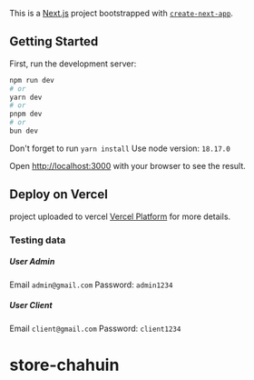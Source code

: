 This is a [Next.js](https://nextjs.org/) project bootstrapped with [`create-next-app`](https://github.com/vercel/next.js/tree/canary/packages/create-next-app).

## Getting Started

First, run the development server:

```bash
npm run dev
# or
yarn dev
# or
pnpm dev
# or
bun dev
```
Don't forget to run `yarn install`
Use node version: `18.17.0`

Open [http://localhost:3000](http://localhost:3000) with your browser to see the result.

## Deploy on Vercel

project uploaded to vercel [Vercel Platform](https://vercel.com/new?utm_medium=default-template&filter=next.js&utm_source=create-next-app&utm_campaign=create-next-app-readme) for more details.

### Testing data

##### User Admin
Email `admin@gmail.com`
Password: `admin1234`

##### User Client
Email `client@gmail.com`
Password: `client1234`

# store-chahuin
